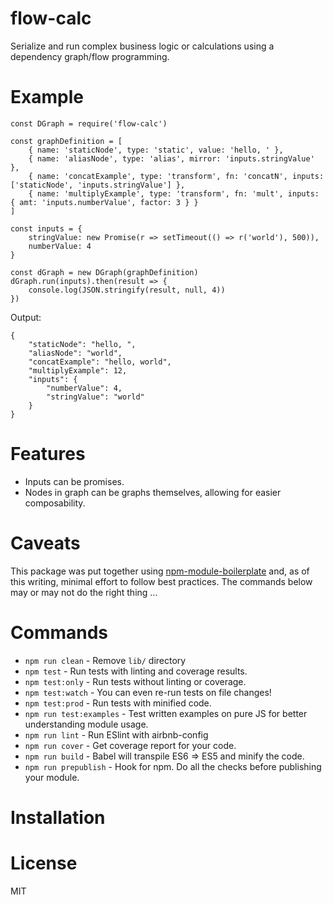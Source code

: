 # flow-calc

Serialize and run complex business logic or calculations using a dependency graph/flow programming.

# Example

```
const DGraph = require('flow-calc')

const graphDefinition = [
	{ name: 'staticNode', type: 'static', value: 'hello, ' },
	{ name: 'aliasNode', type: 'alias', mirror: 'inputs.stringValue' },
	{ name: 'concatExample', type: 'transform', fn: 'concatN', inputs: ['staticNode', 'inputs.stringValue'] },
	{ name: 'multiplyExample', type: 'transform', fn: 'mult', inputs: { amt: 'inputs.numberValue', factor: 3 } }
]

const inputs = {
	stringValue: new Promise(r => setTimeout(() => r('world'), 500)),
	numberValue: 4
}

const dGraph = new DGraph(graphDefinition)
dGraph.run(inputs).then(result => {
	console.log(JSON.stringify(result, null, 4))
})
```

Output:

```
{
    "staticNode": "hello, ",
    "aliasNode": "world",
    "concatExample": "hello, world",
    "multiplyExample": 12,
    "inputs": {
        "numberValue": 4,
        "stringValue": "world"
    }
}

```

# Features

- Inputs can be promises.
- Nodes in graph can be graphs themselves, allowing for easier composability.

# Caveats

This package was put together using [npm-module-boilerplate](https://github.com/flexdinesh/npm-module-boilerplate) and, as of this writing, minimal effort to follow best practices. The commands below may or may not do the right thing ...

# Commands
- `npm run clean` - Remove `lib/` directory
- `npm test` - Run tests with linting and coverage results.
- `npm test:only` - Run tests without linting or coverage.
- `npm test:watch` - You can even re-run tests on file changes!
- `npm test:prod` - Run tests with minified code.
- `npm run test:examples` - Test written examples on pure JS for better understanding module usage.
- `npm run lint` - Run ESlint with airbnb-config
- `npm run cover` - Get coverage report for your code.
- `npm run build` - Babel will transpile ES6 => ES5 and minify the code.
- `npm run prepublish` - Hook for npm. Do all the checks before publishing your module.

# Installation


# License

MIT
